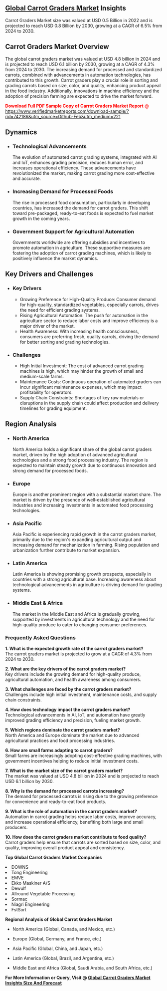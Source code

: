 <h2><a href="https://www.verifiedmarketreports.com/download-sample/?rid=742186&amp;utm_source=Github&amp;utm_medium=221" target="_blank">Global Carrot Graders Market</a> Insights</h2><p>Carrot Graders Market size was valued at USD 0.5 Billion in 2022 and is projected to reach USD 0.8 Billion by 2030, growing at a CAGR of 6.5% from 2024 to 2030.</p><p> <h2>Carrot Graders Market Overview</h2> <p>The global carrot graders market was valued at USD 4.8 billion in 2024 and is projected to reach USD 6.1 billion by 2030, growing at a CAGR of 4.3% from 2024 to 2030. The increasing demand for processed and standardized carrots, combined with advancements in automation technologies, has contributed to this growth. Carrot graders play a crucial role in sorting and grading carrots based on size, color, and quality, enhancing product appeal in the food industry. Additionally, innovations in machine efficiency and the adoption of precision farming are expected to drive the market forward.</p> <p><p><span class=""><span style="color: #ff0000;"><strong>Download Full PDF Sample Copy of Carrot Graders Market Report</strong> @ </span><a href="https://www.verifiedmarketreports.com/download-sample/?rid=742186&amp;utm_source=Github-Feb&amp;utm_medium=221" target="_blank">https://www.verifiedmarketreports.com/download-sample/?rid=742186&amp;utm_source=Github-Feb&amp;utm_medium=221</a></span></p></p> <h2>Dynamics</h2> <ul> <li><h3>Technological Advancements</h3> The evolution of automated carrot grading systems, integrated with AI and IoT, enhances grading precision, reduces human error, and increases operational efficiency. These advancements have revolutionized the market, making carrot grading more cost-effective and accurate.</li> <li><h3>Increasing Demand for Processed Foods</h3> The rise in processed food consumption, particularly in developing countries, has increased the demand for carrot graders. This shift toward pre-packaged, ready-to-eat foods is expected to fuel market growth in the coming years.</li> <li><h3>Government Support for Agricultural Automation</h3> Governments worldwide are offering subsidies and incentives to promote automation in agriculture. These supportive measures are fostering the adoption of carrot grading machines, which is likely to positively influence the market dynamics.</li> </ul> <h2>Key Drivers and Challenges</h2> <ul> <li><h3>Key Drivers</h3> <ul> <li>Growing Preference for High-Quality Produce: Consumer demand for high-quality, standardized vegetables, especially carrots, drives the need for efficient grading systems.</li> <li>Rising Agricultural Automation: The push for automation in the agriculture sector to reduce labor costs and improve efficiency is a major driver of the market.</li> <li>Health Awareness: With increasing health consciousness, consumers are preferring fresh, quality carrots, driving the demand for better sorting and grading technologies.</li> </ul> </li> <li><h3>Challenges</h3> <ul> <li>High Initial Investment: The cost of advanced carrot grading machines is high, which may hinder the growth of small and medium-scale farms.</li> <li>Maintenance Costs: Continuous operation of automated graders can incur significant maintenance expenses, which may impact profitability for operators.</li> <li>Supply Chain Constraints: Shortages of key raw materials or disruptions in the supply chain could affect production and delivery timelines for grading equipment.</li> </ul> </li> </ul> <h2>Region Analysis</h2> <ul> <li><h3>North America</h3> North America holds a significant share of the global carrot graders market, driven by the high adoption of advanced agricultural technologies and a strong food processing industry. The region is expected to maintain steady growth due to continuous innovation and strong demand for processed foods.</li> <li><h3>Europe</h3> Europe is another prominent region with a substantial market share. The market is driven by the presence of well-established agricultural industries and increasing investments in automated food processing technologies.</li> <li><h3>Asia Pacific</h3> Asia Pacific is experiencing rapid growth in the carrot graders market, primarily due to the region's expanding agricultural output and increasing demand for mechanization in farming. Rising population and urbanization further contribute to market expansion.</li> <li><h3>Latin America</h3> Latin America is showing promising growth prospects, especially in countries with a strong agricultural base. Increasing awareness about technological advancements in agriculture is driving demand for grading systems.</li> <li><h3>Middle East & Africa</h3> The market in the Middle East and Africa is gradually growing, supported by investments in agricultural technology and the need for high-quality produce to cater to changing consumer preferences.</li> </ul> <h3>Frequently Asked Questions</h3> <p><strong>1. What is the expected growth rate of the carrot graders market?</strong><br> The carrot graders market is projected to grow at a CAGR of 4.3% from 2024 to 2030.</p> <p><strong>2. What are the key drivers of the carrot graders market?</strong><br> Key drivers include the growing demand for high-quality produce, agricultural automation, and health awareness among consumers.</p> <p><strong>3. What challenges are faced by the carrot graders market?</strong><br> Challenges include high initial investment, maintenance costs, and supply chain constraints.</p> <p><strong>4. How does technology impact the carrot graders market?</strong><br> Technological advancements in AI, IoT, and automation have greatly improved grading efficiency and precision, fueling market growth.</p> <p><strong>5. Which regions dominate the carrot graders market?</strong><br> North America and Europe dominate the market due to advanced agricultural practices and food processing industries.</p> <p><strong>6. How are small farms adapting to carrot graders?</strong><br> Small farms are increasingly adopting cost-effective grading machines, with government incentives helping to reduce initial investment costs.</p> <p><strong>7. What is the market size of the carrot graders market?</strong><br> The market was valued at USD 4.8 billion in 2024 and is projected to reach USD 6.1 billion by 2030.</p> <p><strong>8. Why is the demand for processed carrots increasing?</strong><br> The demand for processed carrots is rising due to the growing preference for convenience and ready-to-eat food products.</p> <p><strong>9. What is the role of automation in the carrot graders market?</strong><br> Automation in carrot grading helps reduce labor costs, improve accuracy, and increase operational efficiency, benefiting both large and small producers.</p> <p><strong>10. How does the carrot graders market contribute to food quality?</strong><br> Carrot graders help ensure that carrots are sorted based on size, color, and quality, improving overall product appeal and consistency.</p> </p><p><strong>Top Global Carrot Graders Market Companies</strong></p><div data-test-id=""><p><li>DOWNS</li><li> Tong Engineering</li><li> EMVE</li><li> Ekko Maskiner A/S</li><li> Dewulf</li><li> Allround Vegetable Processing</li><li> Sormac</li><li> Niagri Engineering</li><li> FstSort</li></p><div><strong>Regional Analysis of&nbsp;Global Carrot Graders Market</strong></div><ul><li dir="ltr"><p dir="ltr">North America&nbsp;(Global, Canada, and Mexico, etc.)</p></li><li dir="ltr"><p dir="ltr">Europe (Global, Germany, and France, etc.)</p></li><li dir="ltr"><p dir="ltr">Asia Pacific&nbsp;(Global, China, and Japan, etc.)</p></li><li dir="ltr"><p dir="ltr">Latin America&nbsp;(Global, Brazil, and Argentina, etc.)</p></li><li dir="ltr">Middle East and Africa&nbsp;(Global, Saudi Arabia, and South Africa, etc.)</li></ul><p><strong>For More Information or Query, Visit @&nbsp;</strong><strong><a href="https://www.verifiedmarketreports.com/product/carrot-graders-market/?utm_source=Github&amp;utm_medium=221" target="_blank">Global Carrot Graders Market Insights Size And Forecast</a></strong></p></div>
